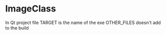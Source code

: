 # ImageClass

In Qt project file TARGET is the name of the exe
OTHER_FILES doesn't add to the build
